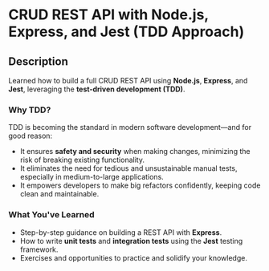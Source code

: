 # CRUD REST API with Node.js, Express, and Jest (TDD Approach)

## Description
Learned how to build a full CRUD REST API using **Node.js**, **Express**, and **Jest**, leveraging the **test-driven development (TDD)**.

### Why TDD?
TDD is becoming the standard in modern software development—and for good reason:
- It ensures **safety and security** when making changes, minimizing the risk of breaking existing functionality.
- It eliminates the need for tedious and unsustainable manual tests, especially in medium-to-large applications.
- It empowers developers to make big refactors confidently, keeping code clean and maintainable.

### What You've Learned
- Step-by-step guidance on building a REST API with **Express**.
- How to write **unit tests** and **integration tests** using the **Jest** testing framework.
- Exercises and opportunities to practice and solidify your knowledge.
